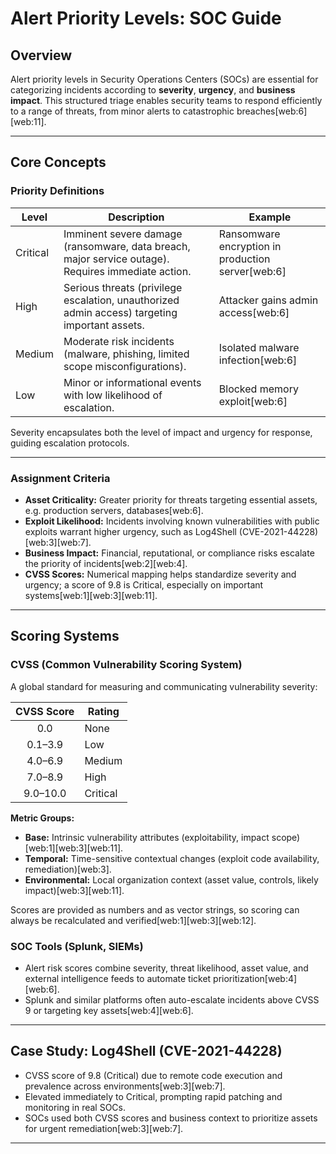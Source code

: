 # Alert Priority Levels: SOC Guide

## Overview

Alert priority levels in Security Operations Centers (SOCs) are essential for categorizing incidents according to **severity**, **urgency**, and **business impact**. This structured triage enables security teams to respond efficiently to a range of threats, from minor alerts to catastrophic breaches[web:6][web:11].

---

## Core Concepts

### Priority Definitions

| Level     | Description                                                                                            | Example                                   |
|-----------|--------------------------------------------------------------------------------------------------------|-------------------------------------------|
| Critical  | Imminent severe damage (ransomware, data breach, major service outage). Requires immediate action.      | Ransomware encryption in production server[web:6] |
| High      | Serious threats (privilege escalation, unauthorized admin access) targeting important assets.            | Attacker gains admin access[web:6]        |
| Medium    | Moderate risk incidents (malware, phishing, limited scope misconfigurations).                           | Isolated malware infection[web:6]         |
| Low       | Minor or informational events with low likelihood of escalation.                                        | Blocked memory exploit[web:6]             |

Severity encapsulates both the level of impact and urgency for response, guiding escalation protocols.

---

### Assignment Criteria

- **Asset Criticality:** Greater priority for threats targeting essential assets, e.g. production servers, databases[web:6].
- **Exploit Likelihood:** Incidents involving known vulnerabilities with public exploits warrant higher urgency, such as Log4Shell (CVE-2021-44228)[web:3][web:7].
- **Business Impact:** Financial, reputational, or compliance risks escalate the priority of incidents[web:2][web:4].
- **CVSS Scores:** Numerical mapping helps standardize severity and urgency; a score of 9.8 is Critical, especially on important systems[web:1][web:3][web:11].

---

## Scoring Systems

### CVSS (Common Vulnerability Scoring System)

A global standard for measuring and communicating vulnerability severity:

| CVSS Score | Rating    |
|:----------:|-----------|
| 0.0        | None      |
| 0.1–3.9    | Low       |
| 4.0–6.9    | Medium    |
| 7.0–8.9    | High      |
| 9.0–10.0   | Critical  |

**Metric Groups:**
- **Base:** Intrinsic vulnerability attributes (exploitability, impact scope)[web:1][web:3][web:11].
- **Temporal:** Time-sensitive contextual changes (exploit code availability, remediation)[web:3].
- **Environmental:** Local organization context (asset value, controls, likely impact)[web:3][web:11].

Scores are provided as numbers and as vector strings, so scoring can always be recalculated and verified[web:1][web:3][web:12].

### SOC Tools (Splunk, SIEMs)

- Alert risk scores combine severity, threat likelihood, asset value, and external intelligence feeds to automate ticket prioritization[web:4][web:6].
- Splunk and similar platforms often auto-escalate incidents above CVSS 9 or targeting key assets[web:4][web:6].

---

## Case Study: Log4Shell (CVE-2021-44228)

- CVSS score of 9.8 (Critical) due to remote code execution and prevalence across environments[web:3][web:7].
- Elevated immediately to Critical, prompting rapid patching and monitoring in real SOCs.
- SOCs used both CVSS scores and business context to prioritize assets for urgent remediation[web:3][web:7].

---
